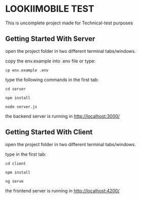 # LOOKIIMOBILE TEST

This is uncomplete project made for Technical-test purposes

## Getting Started With Server

open the project folder in two different terminal tabs/windows.

copy the env.example into .env file or type:
```
cp env.example .env
```

type the following commands in the first tab:
```
cd server
```
```
npm install
```
```
node server.js
```
the backend server is running in 
[http://localhost:3000/](http://localhost:3000/)

## Getting Started With Client

open the project folder in two different terminal tabs/windows.

type in the first tab:
```
cd client
```
```
npm install
```
```
ng serve
```
the frontend server is running in 
[http://localhost:4200/](http://localhost:4200/)
